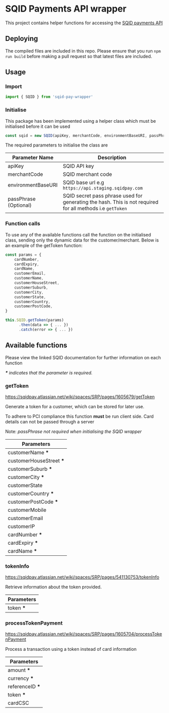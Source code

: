# SQID Payments API wrapper

This project contains helper functions for accessing the [SQID payments API](https://sqidpay.atlassian.net/wiki/spaces/SRP/overview)

## Deploying

The compiled files are included in this repo. Please ensure that you run `npm run build` before making a pull request so that latest files are included.

## Usage

### Import

```javascript
import { SQID } from 'sqid-pay-wrapper'
```

### Initialise

This package has been implemented using a helper class which must be initialised before it can be used

```javascript
const sqid = new SQID(apiKey, merchantCode, environmentBaseURI, passPhrase)
```

The required parameters to initialise the class are

| Parameter Name        | Description                                                                                               |
|-----------------------|-----------------------------------------------------------------------------------------------------------|
| apiKey                | SQID API key                                                                                              |
| merchantCode          | SQID merchant code                                                                                        |
| environmentBaseURI    | SQID base url e.g `https://api.staging.sqidpay.com`                                                       |
| passPhrase (Optional) | SQID secret pass phrase used for generating the hash. This is not required for all methods i.e `getToken` |

### Function calls

To use any of the available functions call the function on the initialised class, sending only the dynamic data for the customer/merchant. Below is an example of the getToken function:

```javascript
const params = {
    cardNumber,
    cardExpiry,
    cardName,
    customerEmail,
    customerName,
    customerHouseStreet,
    customerSuburb,
    customerCity,
    customerState,
    customerCountry,
    customerPostCode,
}

this.SQID.getToken(params)
      .then(data => { ... })
      .catch(error => { ... })
```

## Available functions

Please view the linked SQID documentation for further information on each function

___*__ indicates that the parameter is required._

### getToken

https://sqidpay.atlassian.net/wiki/spaces/SRP/pages/1605679/getToken

Generate a token for a customer, which can be stored for later use.

To adhere to PCI compliance this function **must** be run client side. Card details can not be passed through a server

Note: _passPhrase not required when initialising the SQID wrapper_

| Parameters                |
|---------------------------|
| customerName __*__        |
| customerHouseStreet __*__ |
| customerSuburb __*__      |
| customerCity __*__        |
| customerState             |
| customerCountry __*__     |
| customerPostCode __*__    |
| customerMobile            |
| customerEmail             |
| customerIP                |
| cardNumber __*__          |
| cardExpiry __*__          |
| cardName __*__            |

### tokenInfo

https://sqidpay.atlassian.net/wiki/spaces/SRP/pages/541130753/tokenInfo

Retrieve information about the token provided.

| Parameters  |
|-------------|
| token __*__ |

### processTokenPayment

https://sqidpay.atlassian.net/wiki/spaces/SRP/pages/1605704/processTokenPayment

Process a transaction using a token instead of card information

| Parameters        |
|-------------------|
| amount __*__      |
| currency __*__    |
| referenceID __*__ |
| token __*__       |
| cardCSC           |
